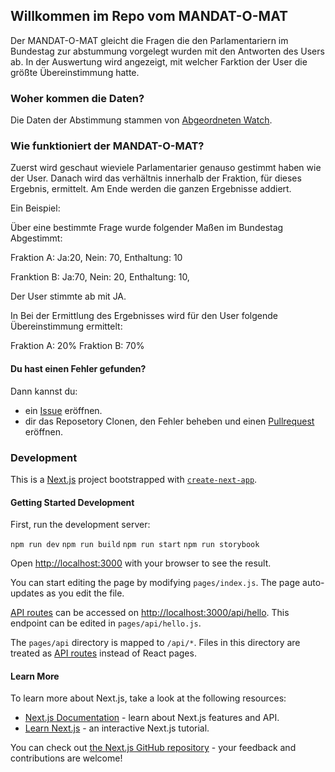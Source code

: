 ## Willkommen im Repo vom MANDAT-O-MAT

Der MANDAT-O-MAT gleicht die Fragen die den Parlamentariern im Bundestag zur abstummung vorgelegt wurden mit den Antworten des Users ab. In der Auswertung wird angezeigt, mit welcher Farktion der User die größte Übereinstimmung hatte.


### Woher kommen die Daten?

Die Daten der Abstimmung stammen von [Abgeordneten Watch](https://www.abgeordnetenwatch.de).

### Wie funktioniert der MANDAT-O-MAT?

Zuerst wird geschaut wieviele Parlamentarier genauso gestimmt haben wie der User. Danach wird das verhältnis innerhalb der Fraktion, für dieses Ergebnis, ermittelt. Am Ende werden die ganzen Ergebnisse addiert.

Ein Beispiel:

Über eine bestimmte Frage wurde folgender Maßen im Bundestag Abgestimmt:

Fraktion A:
Ja:20, Nein: 70, Enthaltung: 10

Franktion B:
Ja:70, Nein: 20, Enthaltung: 10,

Der User stimmte ab mit JA.

In Bei der Ermittlung des Ergebnisses wird für den User folgende Übereinstimmung ermittelt:

Fraktion A: 20%
Fraktion B: 70%

#### Du hast einen Fehler gefunden?

Dann kannst du:

- ein [Issue](https://github.com/HorstFrank/mandat-o-mat/issues) eröffnen.
- dir das Reposetory Clonen, den Fehler beheben und einen [Pullrequest](https://github.com/HorstFrank/mandat-o-mat/pulls) eröffnen.

### Development

This is a [Next.js](https://nextjs.org/) project bootstrapped with [`create-next-app`](https://github.com/vercel/next.js/tree/canary/packages/create-next-app).

#### Getting Started Development

First, run the development server:

`npm run dev`
`npm run build`
`npm run start`
`npm run storybook`

Open [http://localhost:3000](http://localhost:3000) with your browser to see the result.

You can start editing the page by modifying `pages/index.js`. The page auto-updates as you edit the file.

[API routes](https://nextjs.org/docs/api-routes/introduction) can be accessed on [http://localhost:3000/api/hello](http://localhost:3000/api/hello). This endpoint can be edited in `pages/api/hello.js`.

The `pages/api` directory is mapped to `/api/*`. Files in this directory are treated as [API routes](https://nextjs.org/docs/api-routes/introduction) instead of React pages.

#### Learn More

To learn more about Next.js, take a look at the following resources:

- [Next.js Documentation](https://nextjs.org/docs) - learn about Next.js features and API.
- [Learn Next.js](https://nextjs.org/learn) - an interactive Next.js tutorial.

You can check out [the Next.js GitHub repository](https://github.com/vercel/next.js/) - your feedback and contributions are welcome!


